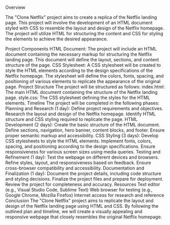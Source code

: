Overview 

The "Clone Netflix" project aims to create a replica of the Netflix landing page. 
This project will involve the development of an HTML document styled with CSS 
to resemble the layout and design of the Netflix homepage. The project will 
utilize HTML for structuring the content and CSS for styling the elements to 
achieve the desired appearance. 

Project Components 
HTML Document: The project will include an HTML document containing the 
necessary markup for structuring the Netflix landing page. This document will 
define the layout, sections, and content structure of the page. 
CSS Stylesheet: A CSS stylesheet will be created to style the HTML elements 
according to the design specifications of the Netflix homepage. The stylesheet 
will define the colors, fonts, spacing, and positioning of various elements to 
replicate the appearance of the original page. 
Project Structure 
The project will be structured as follows: 
index.html: The main HTML document containing the structure of the Netflix 
landing page. 
style.css: The CSS stylesheet defining the styles for the HTML elements. 
Timeline 
The project will be completed in the following phases: 
Planning and Research (1 day): 
Define project requirements and objectives. 
Research the layout and design of the Netflix homepage. 
Identify HTML structure and CSS styling required to replicate the page. 
HTML Development (2 days): 
Create the basic structure of the HTML document. 
Define sections, navigation, hero banner, content blocks, and footer. 
Ensure proper semantic markup and accessibility. 
CSS Styling (3 days): 
Develop CSS stylesheets to style the HTML elements. 
Implement fonts, colors, spacing, and positioning according to the design 
specifications. 
Ensure responsiveness for various screen sizes using media queries. 
Testing and Refinement (1 day): 
Test the webpage on different devices and browsers. 
Refine styles, layout, and responsiveness based on feedback. 
Ensure cross-browser compatibility and accessibility. 
Documentation and Finalization (1 day): 
Document the project details, including code structure and styling decisions. 
Finalize the project files and prepare for deployment. 
Review the project for completeness and accuracy. 
Resources 
Text editor (e.g., Visual Studio Code, Sublime Text) 
Web browser for testing (e.g., Google Chrome, Mozilla Firefox) 
Internet access for research and reference 
Conclusion 
The "Clone Netflix" project aims to replicate the layout and design of the Netflix 
landing page using HTML and CSS. By following the outlined plan and timeline, 
we will create a visually appealing and responsive webpage that closely 
resembles the original Netflix homepage.
